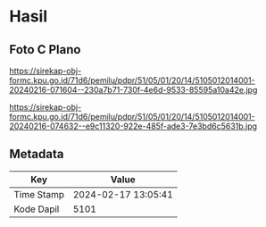 # Hasil

## Foto C Plano

https://sirekap-obj-formc.kpu.go.id/71d6/pemilu/pdpr/51/05/01/20/14/5105012014001-20240216-071604--230a7b71-730f-4e6d-9533-85595a10a42e.jpg

https://sirekap-obj-formc.kpu.go.id/71d6/pemilu/pdpr/51/05/01/20/14/5105012014001-20240216-074632--e9c11320-922e-485f-ade3-7e3bd6c5631b.jpg


## Metadata

| Key        | Value               |
| ---------- | ------------------- |
| Time Stamp | 2024-02-17 13:05:41 |
| Kode Dapil | 5101                |



